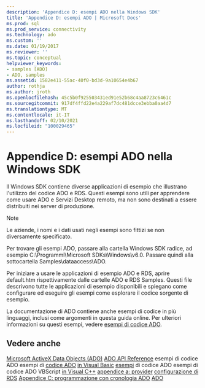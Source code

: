 ```yaml
---
description: 'Appendice D: esempi ADO nella Windows SDK'
title: 'Appendice D: esempi ADO | Microsoft Docs'
ms.prod: sql
ms.prod_service: connectivity
ms.technology: ado
ms.custom: ''
ms.date: 01/19/2017
ms.reviewer: ''
ms.topic: conceptual
helpviewer_keywords:
- samples [ADO]
- ADO, samples
ms.assetid: 1582e411-55ac-40f0-bd3d-9a10654e4b67
author: rothja
ms.author: jroth
ms.openlocfilehash: 45c5b0f925503431ed91e52b68c4aa8723c6461c
ms.sourcegitcommit: 917df4ffd22e4a229af7dc481dcce3ebba0aa4d7
ms.translationtype: MT
ms.contentlocale: it-IT
ms.lasthandoff: 02/10/2021
ms.locfileid: "100029465"
---
```

# <a name="appendix-d-ado-samples-in-the-windows-sdk"></a>Appendice D: esempi ADO nella Windows SDK
Il Windows SDK contiene diverse applicazioni di esempio che illustrano l'utilizzo del codice ADO e RDS. Questi esempi sono utili per apprendere come usare ADO e Servizi Desktop remoto, ma non sono destinati a essere distribuiti nei server di produzione.

> [!NOTE]
>  Le aziende, i nomi e i dati usati negli esempi sono fittizi se non diversamente specificato.

 Per trovare gli esempi ADO, passare alla cartella Windows SDK radice, ad esempio C:\Programmi\Microsoft SDKs\Windows\v6.0. Passare quindi alla sottocartella Samples\dataaccess\ADO.

 Per iniziare a usare le applicazioni di esempio ADO e RDS, aprire default.htm rispettivamente dalle cartelle ADO e RDS Samples. Questi file descrivono tutte le applicazioni di esempio disponibili e spiegano come configurare ed eseguire gli esempi come esplorare il codice sorgente di esempio.

 La documentazione di ADO contiene anche esempi di codice in più linguaggi, inclusi come argomenti in questa guida online. Per ulteriori informazioni su questi esempi, vedere [esempi di codice ADO](../../reference/ado-api/ado-code-examples.md).

## <a name="see-also"></a>Vedere anche
 [Microsoft ActiveX Data Objects (ADO)](../../microsoft-activex-data-objects-ado.md) [ADO API Reference](../../reference/ado-api/ado-api-reference.md) esempi di codice ADO esempi di [codice ADO](../../reference/ado-api/ado-code-examples.md) [in Visual Basic](../../reference/ado-api/ado-code-examples-in-visual-basic.md) [esempi](../../reference/ado-api/ado-code-examples-vbscript.md) di codice ADO esempi di codice ADO VBScript [in Visual C++](../../reference/ado-api/ado-code-examples-in-visual-c.md) [appendice a: provider](./appendix-a-providers.md) [configurazione di RDS](../remote-data-service/configuring-rds.md) [Appendice C: programmazione con cronologia ADO](./appendix-c-programming-with-ado.md) [ADO](../ado-history.md)